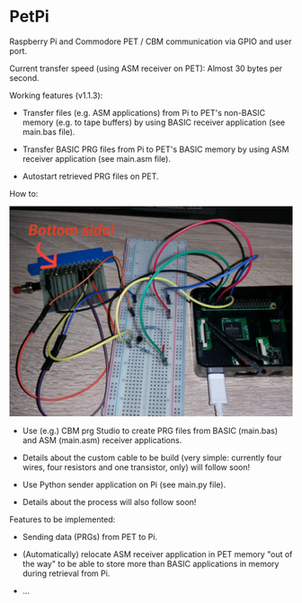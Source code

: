 # PetPi
Raspberry Pi and Commodore PET / CBM communication via GPIO and user port.

Current transfer speed (using ASM receiver on PET): Almost 30 bytes per second.

Working features (v1.1.3):

- Transfer files (e.g. ASM applications) from Pi to PET's non-BASIC memory (e.g. to tape buffers) by using BASIC receiver application (see main.bas file).

- Transfer BASIC PRG files from Pi to PET's BASIC memory by using ASM receiver application (see main.asm file).

- Autostart retrieved PRG files on PET.

How to:

![Photo of PetPi custom connection between Pi and PET](https://raw.githubusercontent.com/RhinoDevel/PetPi/master/howto.jpg)

- Use (e.g.) CBM prg Studio to create PRG files from BASIC (main.bas) and ASM (main.asm) receiver applications.

- Details about the custom cable to be build (very simple: currently four wires, four resistors and one transistor, only) will follow soon!

- Use Python sender application on Pi (see main.py file).

- Details about the process will also follow soon!

Features to be implemented:

- Sending data (PRGs) from PET to Pi.

- (Automatically) relocate ASM receiver application in PET memory "out of the way" to be able to store more than BASIC applications in memory during retrieval from Pi.

- ...
